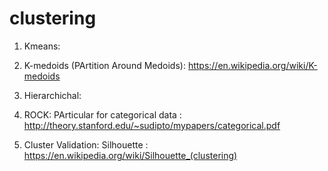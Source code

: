 # clustering

1. Kmeans: 
2. K-medoids (PArtition Around Medoids): https://en.wikipedia.org/wiki/K-medoids
3. Hierarchichal:
4. ROCK: PArticular for categorical data : http://theory.stanford.edu/~sudipto/mypapers/categorical.pdf

4. Cluster Validation: Silhouette : https://en.wikipedia.org/wiki/Silhouette_(clustering)
